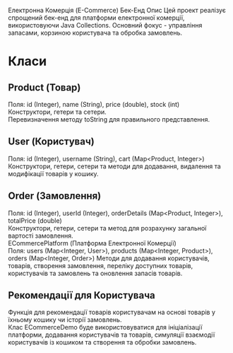 Електронна Комерція (E-Commerce) Бек-Енд
Опис
Цей проект реалізує спрощений бек-енд для платформи електронної комерції, використовуючи Java Collections. Основний фокус - управління запасами, корзиною користувача та обробка замовлень.

# Класи

## Product (Товар)
Поля: id (Integer), name (String), price (double), stock (int) <br />
Конструктори, гетери та сетери. <br />
Перевизначення методу toString для правильного представлення.

## User (Користувач)

Поля: id (Integer), username (String), cart (Map<Product, Integer>)
Конструктори, гетери, сетери та методи для додавання, видалення та модифікації товарів у кошику.

## Order (Замовлення)
Поля: id (Integer), userId (Integer), orderDetails (Map<Product, Integer>), totalPrice (double) <br />
Конструктори, гетери, сетери та метод для розрахунку загальної вартості замовлення.<br />
ECommercePlatform (Платформа Електронної Комерції) <br />
Поля: users (Map<Integer, User>), products (Map<Integer, Product>), orders (Map<Integer, Order>)
Методи для додавання користувачів, товарів, створення замовлення, переліку доступних товарів, користувачів та замовлень та оновлення запасів товарів.


## Рекомендації для Користувача
Функція для рекомендації товарів користувачам на основі товарів у їхньому кошику чи історії замовлень.
<br />
Клас ECommerceDemo буде використовуватися для ініціалізації платформи, додавання користувачів та товарів, симуляції взаємодії користувачів із кошиком та створення та обробки замовлень.